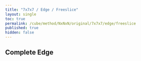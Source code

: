 ```yaml
---
title: "7x7x7 / Edge / Freeslice"
layout: single
toc: true
permalink: /cube/method/NxNxN/original/7x7x7/edge/freeslice
published: true
hidden: false
---
```


<head>
  <base target="_blank">
  <link
    rel   = "stylesheet"
    type  = "text/css"
    href  = "/assets/css/twisty/NxNxN/7x7x7.css"
  >
  <script
    src   = "https://cdn.cubing.net/js/cubing/twisty"
    type  = "module"
    defer
  ></script>
</head>



## Complete Edge

<div class="twisty-wrapper">
  <twisty-player
    puzzle                    = "7x7x7"
    experimental-stickering   = "F2L"
    alg                       = "F D' F' 3U B' D B D R' D R 4U D' R F' R' F 5U D F' R F R' 5u' R U R'"
    experimental-setup-alg    = "2U 4U' 6U2 R U R' F R' F' R y R U R' F R' F' R y F' R F R' y R F' R' F 2D 4D2 y R F' R' F y R F' R' F 2D' 4D2 6D' R U R' F R' F' R y R U R' F R' F' R F' R F R' y F' R F R' 2U 4U2 6U y R F' R' F y F' R F R' 3D2 5D2 R U R' F R' F' R F' R F R' y"
    experimental-setup-anchor = "start"
    tempo-scale               = "1.3"
  ></twisty-player>
</div>
